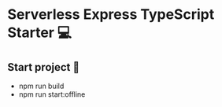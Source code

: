 # Serverless Express TypeScript Starter 💻

## Start project 🚀

* npm run build
* npm run start:offline